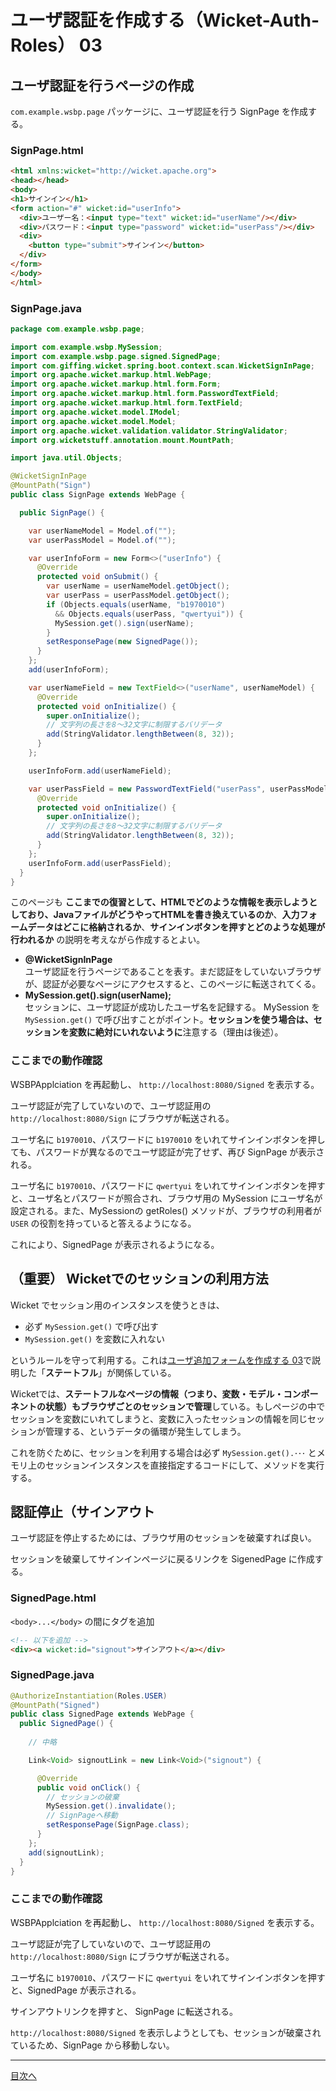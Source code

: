 # ユーザ認証を作成する（Wicket-Auth-Roles） 03

## ユーザ認証を行うページの作成

`com.example.wsbp.page` パッケージに、ユーザ認証を行う SignPage を作成する。

### SignPage.html

```html
<html xmlns:wicket="http://wicket.apache.org">
<head></head>
<body>
<h1>サインイン</h1>
<form action="#" wicket:id="userInfo">
  <div>ユーザー名：<input type="text" wicket:id="userName"/></div>
  <div>パスワード：<input type="password" wicket:id="userPass"/></div>
  <div>
    <button type="submit">サインイン</button>
  </div>
</form>
</body>
</html>
```

### SignPage.java

```java
package com.example.wsbp.page;

import com.example.wsbp.MySession;
import com.example.wsbp.page.signed.SignedPage;
import com.giffing.wicket.spring.boot.context.scan.WicketSignInPage;
import org.apache.wicket.markup.html.WebPage;
import org.apache.wicket.markup.html.form.Form;
import org.apache.wicket.markup.html.form.PasswordTextField;
import org.apache.wicket.markup.html.form.TextField;
import org.apache.wicket.model.IModel;
import org.apache.wicket.model.Model;
import org.apache.wicket.validation.validator.StringValidator;
import org.wicketstuff.annotation.mount.MountPath;

import java.util.Objects;

@WicketSignInPage
@MountPath("Sign")
public class SignPage extends WebPage {

  public SignPage() {

    var userNameModel = Model.of("");
    var userPassModel = Model.of("");

    var userInfoForm = new Form<>("userInfo") {
      @Override
      protected void onSubmit() {
        var userName = userNameModel.getObject();
        var userPass = userPassModel.getObject();
        if (Objects.equals(userName, "b1970010")
          && Objects.equals(userPass, "qwertyui")) {
          MySession.get().sign(userName);
        }
        setResponsePage(new SignedPage());
      }
    };
    add(userInfoForm);

    var userNameField = new TextField<>("userName", userNameModel) {
      @Override
      protected void onInitialize() {
        super.onInitialize();
        // 文字列の長さを8〜32文字に制限するバリデータ
        add(StringValidator.lengthBetween(8, 32));
      }
    };

    userInfoForm.add(userNameField);

    var userPassField = new PasswordTextField("userPass", userPassModel) {
      @Override
      protected void onInitialize() {
        super.onInitialize();
        // 文字列の長さを8〜32文字に制限するバリデータ
        add(StringValidator.lengthBetween(8, 32));
      }
    };
    userInfoForm.add(userPassField);
  }
}
```

このページも **ここまでの復習として、HTMLでどのような情報を表示しようとしており、JavaファイルがどうやってHTMLを書き換えているのか**、**入力フォームデータはどこに格納されるか**、**サインインボタンを押すとどのような処理が行われるか** の説明を考えながら作成するとよい。

- **@WicketSignInPage**<br>ユーザ認証を行うページであることを表す。まだ認証をしていないブラウザが、認証が必要なページにアクセスすると、このページに転送されてくる。
- **MySession.get().sign(userName);**<br>セッションに、ユーザ認証が成功したユーザ名を記録する。 MySession を `MySession.get()` で呼び出すことがポイント。**セッションを使う場合は、セッションを変数に絶対にいれないように**注意する（理由は後述）。

### ここまでの動作確認

WSBPApplciation を再起動し、 `http://localhost:8080/Signed` を表示する。

ユーザ認証が完了していないので、ユーザ認証用の `http://localhost:8080/Sign` にブラウザが転送される。

ユーザ名に `b1970010`、パスワードに `b1970010`  をいれてサインインボタンを押しても、パスワードが異なるのでユーザ認証が完了せず、再び SignPage が表示される。

ユーザ名に `b1970010`、パスワードに `qwertyui`  をいれてサインインボタンを押すと、ユーザ名とパスワードが照合され、ブラウザ用の MySession にユーザ名が設定される。また、MySessionの getRoles() メソッドが、ブラウザの利用者が `USER` の役割を持っていると答えるようになる。

これにより、SignedPage が表示されるようになる。


## （重要） Wicketでのセッションの利用方法

Wicket でセッション用のインスタンスを使うときは、

- 必ず `MySession.get()` で呼び出す
- `MySession.get()` を変数に入れない

というルールを守って利用する。これは[ユーザ追加フォームを作成する 03](https://github.com/gishi-yama/wicket_spring-boot_practice/blob/master/doc/C01/03.md#%E9%87%8D%E8%A6%81%E3%81%AA%E3%83%9D%E3%82%A4%E3%83%B3%E3%83%88)で説明した「**ステートフル**」が関係している。

Wicketでは、**ステートフルなページの情報（つまり、変数・モデル・コンポーネントの状態）もブラウザごとのセッションで管理**している。もしページの中でセッションを変数にいれてしまうと、変数に入ったセッションの情報を同じセッションが管理する、というデータの循環が発生してしまう。

これを防ぐために、セッションを利用する場合は必ず  `MySession.get().･･･` とメモリ上のセッションインスタンスを直接指定するコードにして、メソッドを実行する。

## 認証停止（サインアウト

ユーザ認証を停止するためには、ブラウザ用のセッションを破棄すれば良い。

セッションを破棄してサインインページに戻るリンクを SigenedPage に作成する。

### SignedPage.html

`<body>...</body>` の間にタグを追加

```html
<!-- 以下を追加 -->
<div><a wicket:id="signout">サインアウト</a></div>
```

### SignedPage.java

```java
@AuthorizeInstantiation(Roles.USER)
@MountPath("Signed")
public class SignedPage extends WebPage {
  public SignedPage() {
   
    // 中略

    Link<Void> signoutLink = new Link<Void>("signout") {

      @Override
      public void onClick() {
        // セッションの破棄
        MySession.get().invalidate();
        // SignPageへ移動
        setResponsePage(SignPage.class);
      }
    };
    add(signoutLink);
  }
}
```

### ここまでの動作確認

WSBPApplciation を再起動し、 `http://localhost:8080/Signed` を表示する。

ユーザ認証が完了していないので、ユーザ認証用の `http://localhost:8080/Sign` にブラウザが転送される。

ユーザ名に `b1970010`、パスワードに `qwertyui`  をいれてサインインボタンを押すと、SignedPage が表示される。

サインアウトリンクを押すと、 SignPage に転送される。

`http://localhost:8080/Signed` を表示しようとしても、セッションが破棄されているため、SignPage から移動しない。

----

[目次へ](../../README.md) 